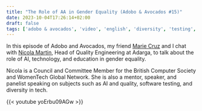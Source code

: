 ```yaml
---
title: "The Role of AA in Gender Equality (Adobo & Avocados #15)"
date: 2023-10-04T17:26:14+02:00
draft: false
tags: ['adobo & avocados', 'video', 'english', 'diversity', 'testing', 'ai', 'gender']
---
```

In this episode of Adobo and Avocados, my friend [Marie Cruz](https://testingwithmarie.com) and I chat with [Nicola Martin](https://linktr.ee/nlmit), Head of Quality Engineering at Adarga, to talk about the role of AI, technology, and education in gender equality.

Nicola is a Council and Committee Member for the British Computer Society and WomenTech Global Network. She is also a mentor, speaker, and panelist speaking on subjects such as AI and quality, software testing, and diversity in tech.

{{< youtube yoErbu09AGw >}}